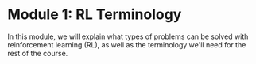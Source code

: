 # Module 1: RL Terminology

In this module, we will explain what types of problems can be solved with reinforcement learning (RL), as well as the terminology we'll need for the rest of the course.